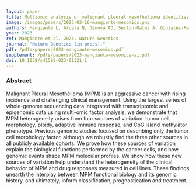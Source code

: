 ```yaml
---
layout: paper
title: Multiomic analysis of malignant pleural mesothelioma identifies molecular axes and specialized tumor profiles driving intertumor heterogeneity 
image: /images/papers/2023-03-16-mangiante-mesomics.png
authors: Mangiante L, Alcala N, Genova AD, Sexton-Oates A, Gonzalez-Perez A, Khandekar A, Bergstrom EN, Kim J, Giacobi C, Stang NL, Boyault S, Cuenin C, Tabone-Eglinger S, Damiola F, Voegele C, Ardin M, Michallet M, Soudade L, Delhomme TM, Poret A, Brevet M, Copin M, Giusiano-Courcambeck S, Damotte D, Girard C, Hofman V, Hofman P, Mouroux J, Lacomme S, Mazieres J, Montpreville VT, Perrin C, Planchard G, Rouquette I, Sagan C, Scherpereel A, Thivolet F, Vignaud J, Jean D, Ilg AGS, Olaso R, Meyer V, Boland A, Deleuze J, Altmuller J, Nuernberg P, Lantuejoul S, Ghantous A, Maussion C, Courtiol P, Hernandez-Vargas H, Caux C, Girard N, Lopez-Bigas N, Alexandrov LB, Salle FG, Foll M, Fernandez-Cuesta L
year: 2023
ref: Mangiante et al. 2023. Nature Genetics
journal: "Nature Genetics (in press)."
pdf: /pdfs/papers/2023-mangiante-mesomics.pdf
supplement: /pdfs/papers/2023-mangiante-mesomics-si.pdf
doi: 10.1038/s41588-023-01321-1
---
```


### Abstract
Malignant Pleural Mesothelioma (MPM) is an aggressive cancer with rising incidence and challenging clinical management. Using the largest series of whole-genome sequencing data integrated with transcriptomic and epigenomic data using multi-omic factor analysis, we demonstrate that MPM heterogeneity arises from four sources of variation: tumor cell morphology, ploidy, adaptive immune response, and CpG island methylator phenotype. Previous genomic studies focused on describing only the tumor cell morphology factor, although we robustly find the three other sources in all publicly available cohorts. We prove how these sources of variation explain the biological functions performed by the cancer cells, and how genomic events shape MPM molecular profiles. We show how these new sources of variation help understand the heterogeneity of the clinical behavior of MPM and drug responses measured in cell lines. These findings unearth the interplay between MPM functional biology and its genomic history, and ultimately, inform classification, prognostication and treatment.
